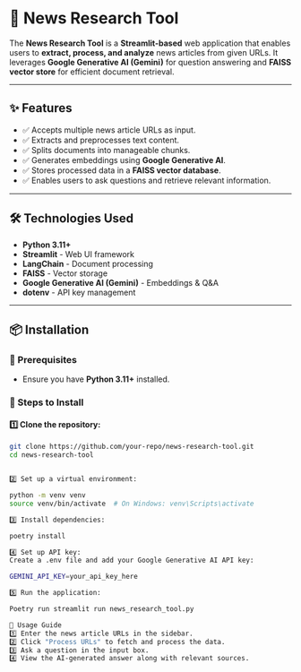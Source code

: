 # 📰 News Research Tool

The **News Research Tool** is a **Streamlit-based** web application that enables users to **extract, process, and analyze** news articles from given URLs. It leverages **Google Generative AI (Gemini)** for question answering and **FAISS vector store** for efficient document retrieval.

---

## ✨ Features

- ✅ Accepts multiple news article URLs as input.
- ✅ Extracts and preprocesses text content.
- ✅ Splits documents into manageable chunks.
- ✅ Generates embeddings using **Google Generative AI**.
- ✅ Stores processed data in a **FAISS vector database**.
- ✅ Enables users to ask questions and retrieve relevant information.

---

## 🛠️ Technologies Used

- **Python 3.11+**
- **Streamlit** - Web UI framework
- **LangChain** - Document processing
- **FAISS** - Vector storage
- **Google Generative AI (Gemini)** - Embeddings & Q&A
- **dotenv** - API key management

---

## 📦 Installation

### 🔹 Prerequisites

- Ensure you have **Python 3.11+** installed.

### 🔹 Steps to Install

#### 1️⃣ Clone the repository:

```sh
git clone https://github.com/your-repo/news-research-tool.git
cd news-research-tool


2️⃣ Set up a virtual environment:

python -m venv venv
source venv/bin/activate  # On Windows: venv\Scripts\activate

3️⃣ Install dependencies:

poetry install

4️⃣ Set up API key:
Create a .env file and add your Google Generative AI API key:

GEMINI_API_KEY=your_api_key_here

5️⃣ Run the application:

Poetry run streamlit run news_research_tool.py

🚀 Usage Guide
1️⃣ Enter the news article URLs in the sidebar.
2️⃣ Click "Process URLs" to fetch and process the data.
3️⃣ Ask a question in the input box.
4️⃣ View the AI-generated answer along with relevant sources.



